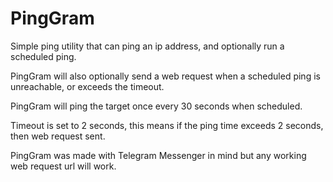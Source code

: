 # PingGram
Simple ping utility that can ping an ip address, and optionally run a scheduled ping.

PingGram will also optionally send a web request when a scheduled ping is unreachable, or exceeds the timeout.

PingGram will ping the target once every 30 seconds when scheduled.

Timeout is set to 2 seconds, this means if the ping time exceeds 2 seconds, then web request sent.

PingGram was made with Telegram Messenger in mind but any working web request url will work.
